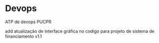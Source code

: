# Devops
ATP  de devops PUCPR

add atualização de interface gráfica no codigo para projeto de sistema de financiamento v1.1
